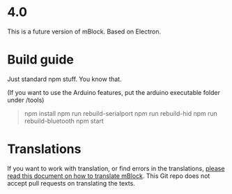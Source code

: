 # 4.0

This is a future version of mBlock. Based on Electron.

# Build guide

Just standard npm stuff. You know that.

(If you want to use the Arduino features, put the arduino executable folder under /tools)

> npm install
> npm run rebuild-serialport
> npm run rebuild-hid
> npm run rebuild-bluetooth
> npm start

# Translations

If you want to work with translation, or find errors in the translations, [please read this document on how to translate mBlock](http://www.mblock.cc/posts/note-for-translators). This Git repo does not accept pull requests on translating the texts.